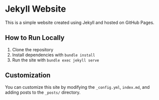 # Jekyll Website

This is a simple website created using Jekyll and hosted on GitHub Pages.

## How to Run Locally

1. Clone the repository
2. Install dependencies with `bundle install`
3. Run the site with `bundle exec jekyll serve`

## Customization

You can customize this site by modifying the `_config.yml`, `index.md`, and adding posts to the `_posts/` directory.
